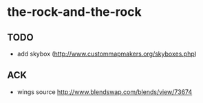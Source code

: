 # the-rock-and-the-rock

## TODO
* add skybox (http://www.custommapmakers.org/skyboxes.php)

## ACK
* wings source http://www.blendswap.com/blends/view/73674
